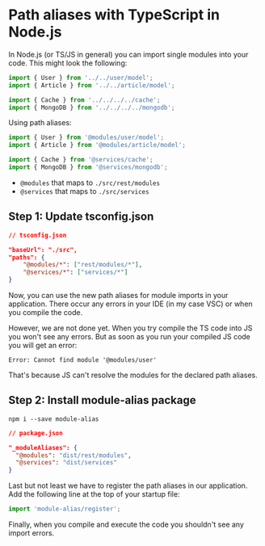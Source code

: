 # Path aliases with TypeScript in Node.js

In Node.js (or TS/JS in general) you can import single modules into your code.
This might look the following:

```ts
import { User } from '../../user/model';
import { Article } from '../../article/model';

import { Cache } from '../../../../cache';
import { MongoDB } from '../../../../mongodb';
```

Using path aliases:

```ts
import { User } from '@modules/user/model';
import { Article } from '@modules/article/model';

import { Cache } from '@services/cache';
import { MongoDB } from '@services/mongodb';
```

- `@modules` that maps to `./src/rest/modules`
- `@services` that maps to `./src/services`

## Step 1: Update tsconfig.json

```json
// tsconfig.json

"baseUrl": "./src",
"paths": {
    "@modules/*": ["rest/modules/*"],
    "@services/*": ["services/*"]
}
```

Now, you can use the new path aliases for module imports in your application. There occur any errors in your IDE (in my case VSC) or when you compile the code.

However, we are not done yet. When you try compile the TS code into JS you won't see any errors. But as soon as you run your compiled JS code you will get an error:

```
Error: Cannot find module '@modules/user'
```

That's because JS can't resolve the modules for the declared path aliases.

## Step 2: Install module-alias package

```
npm i --save module-alias
```

```json
// package.json

"_moduleAliases": {
  "@modules": "dist/rest/modules",
  "@services": "dist/services"
}
```

Last but not least we have to register the path aliases in our application.
Add the following line at the top of your startup file:

```js
import 'module-alias/register';
```

Finally, when you compile and execute the code you shouldn't see any import errors.
